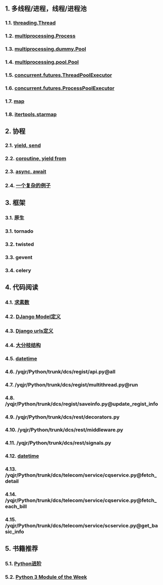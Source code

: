 ## 1. 多线程/进程，线程/进程池

### 1.1. [threading.Thread](/threading.Thread.md) 
### 1.2. [multiprocessing.Process](/multiprocessing.Process.md) 
### 1.3. [multiprocessing.dummy.Pool](/multiprocessing.dummy.Pool.md)
### 1.4. [multiprocessing.pool.Pool](/multiprocessing.pool.Pool.md)
### 1.5. [concurrent.futures.ThreadPoolExecutor](/concurrent.futures.ThreadPoolExecutor.md)
### 1.6. [concurrent.futures.ProcessPoolExecutor](/concurrent.futures.ProcessPoolExecutor.md)
### 1.7. [map](/map.md)
### 1.8. [itertools.starmap](/itertools.starmap.md)


## 2. 协程
### 2.1. [yield, send](/yield_send.md)
### 2.2. [coroutine, yield from](/yield_from.md)
### 2.3. [async, await](/async_await.md)
### 2.4. [一个复杂的例子](/dht.md)


## 3. 框架
### 3.1. 原生
### 3.1. tornado
### 3.2. twisted
### 3.3. gevent
### 3.4. celery

## 4. 代码阅读
### 4.1. [求素数](/nested.md)
### 4.2. [DJango Model定义](/django_model.md)
### 4.3. [Django urls定义](/django_urls.md)
### 4.4. [大分枝结构](/if_elif_else.md)
### 4.5. [datetime](/datetime1.md)
### 4.6. /yqjr/Python/trunk/dcs/regist/api.py@all
### 4.7. /yqjr/Python/trunk/dcs/regist/multithread.py@run
### 4.8. /yqjr/Python/trunk/dcs/regist/saveinfo.py@update_regist_info
### 4.9. /yqjr/Python/trunk/dcs/rest/decorators.py
### 4.10. /yqjr/Python/trunk/dcs/rest/middleware.py
### 4.11. /yqjr/Python/trunk/dcs/rest/signals.py
### 4.12. [datetime](/datetime2.md)
### 4.13. /yqjr/Python/trunk/dcs/telecom/service/cqservice.py@fetch_detail
### 4.14. /yqjr/Python/trunk/dcs/telecom/service/cqservice.py@fetch_each_bill
### 4.15. /yqjr/Python/trunk/dcs/telecom/service/scservice.py@get_basic_info


## 5. 书籍推荐
### 5.1. [Python进阶](https://eastlakeside.gitbooks.io/interpy-zh/content/)
### 5.2. [Python 3 Module of the Week](https://pymotw.com/3/)
